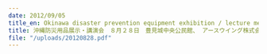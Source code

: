 ```yaml
---
date: 2012/09/05
title_en: Okinawa disaster prevention equipment exhibition / lecture meeting
title: 沖縄防災用品展示・講演会　８月２８日　豊見城中央公民館、 アースウイング株式会社主催
file: "/uploads/20120828.pdf"
---
```

